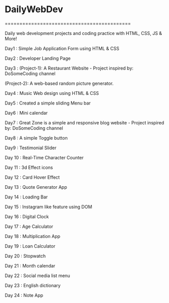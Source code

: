 # DailyWebDev
===========================================

Daily web development projects and coding practice with HTML, CSS, JS & More!


Day1 : Simple Job Application Form using HTML & CSS

Day2 : Developer Landing Page 

Day3 :
(Project-1): A Restaurant Website - Project inspired by: DoSomeCoding channel

(Project-2): A web-based random picture generator.

Day4 : Music Web design using HTML & CSS 

Day5 : Created a simple sliding Menu bar 

Day6 : Mini calendar 

Day7 : Great Zone is a simple and responsive blog website -  Project inspired by: DoSomeCoding channel

Day8 : A simple Toggle button

Day9 : Testimonial Slider 

Day 10 : Real-Time Character Counter 

Day 11 : 3d Effect icons 

Day 12 : Card Hover Effect 

Day 13 : Quote Generator App

Day 14 : Loading Bar

Day 15 : Instagram like feature using DOM

Day 16 : Digital Clock

Day 17 : Age Calculator

Day 18 : Multiplication App

Day 19 : Loan Calculator

Day 20 : Stopwatch

Day 21 : Month calendar 

Day 22 : Social media list menu

Day 23 : English dictionary

Day 24 : Note App
